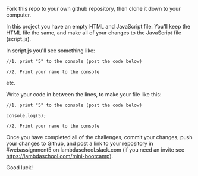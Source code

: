 Fork this repo to your own github repository, then clone it down to your computer.

In this project you have an empty HTML and JavaScript file. You'll keep the HTML file the same, and make all of your changes to the JavaScript file (script.js).

In script.js you'll see something like:

```
//1. print "5" to the console (post the code below)

//2. Print your name to the console
```
etc.

Write your code in between the lines, to make your file like this:

```
//1. print "5" to the console (post the code below)

console.log(5);

//2. Print your name to the console
```

Once you have completed all of the challenges, commit your changes, push your changes to Github, and post a link to your repository in #webassignment5 on lambdaschool.slack.com (if you need an invite see https://lambdaschool.com/mini-bootcamp).

Good luck!